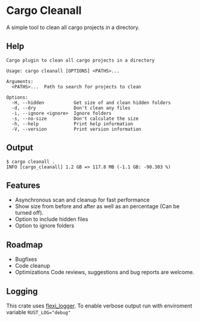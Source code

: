 # Cargo Cleanall
A simple tool to clean all cargo projects in a directory.

## Help
```
Cargo plugin to clean all cargo projects in a directory

Usage: cargo cleanall [OPTIONS] <PATHS>...

Arguments:
  <PATHS>...  Path to search for projects to clean

Options:
  -H, --hidden           Get size of and clean hidden folders
  -d, --dry              Don't clean any files
  -i, --ignore <ignore>  Ignore folders
  -s, --no-size          Don't calculate the size
  -h, --help             Print help information
  -V, --version          Print version information
```

## Output
```
$ cargo cleanall .
INFO [cargo_cleanall] 1.2 GB => 117.8 MB (-1.1 GB: -90.303 %)
```

## Features
+ Asynchronous scan and cleanup for fast performance
+ Show size from before and after as well as an percentage (Can be turned off).
+ Option to include hidden files
+ Option to ignore folders

## Roadmap
+ Bugfixes
+ Code cleanup
+ Optimizations
Code reviews, suggestions and bug reports are welcome.

## Logging
This crate uses [flexi_logger](www.docs.rs/flexyi_logger).
To enable verbose output run with enviroment variable `RUST_LOG="debug"`
